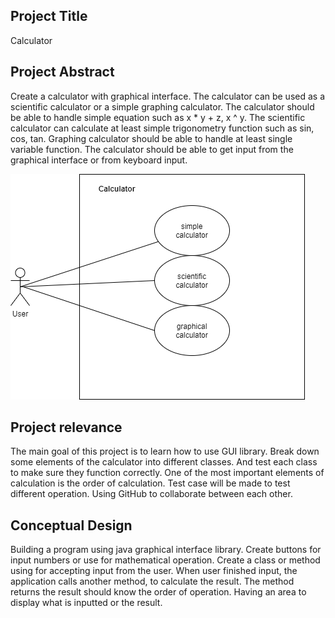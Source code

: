 ## Project Title
Calculator

## Project Abstract 
Create a calculator with graphical interface. The calculator can be used as a scientific calculator or a simple graphing calculator. 
The calculator should be able to handle simple equation such as x * y + z, x ^ y. 
The scientific calculator can calculate at least simple trigonometry function such as sin, cos, tan. 
Graphing calculator should be able to handle at least single variable function.
The calculator should be able to get input from the graphical interface or from keyboard input.

![](Xin_Calculator.png)

## Project relevance
The main goal of this project is to learn how to use GUI library. 
Break down some elements of the calculator into different classes. And test each class to make sure they function correctly. One of the most important elements of calculation is the order of calculation. Test case will be made to test different operation. Using GitHub to collaborate between each other. 

## Conceptual Design
Building a program using java graphical interface library. 
Create buttons for input numbers or use for mathematical operation. 
Create a class or method using for accepting input from the user. 
When user finished input, the application calls another method, to calculate the result. 
The method returns the result should know the order of operation. 
Having an area to display what is inputted or the result.
